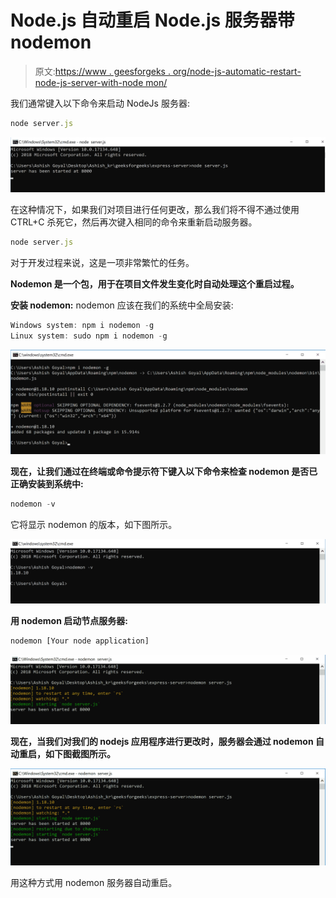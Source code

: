# Node.js 自动重启 Node.js 服务器带 nodemon

> 原文:[https://www . geesforgeks . org/node-js-automatic-restart-node-js-server-with-node mon/](https://www.geeksforgeeks.org/node-js-automatic-restart-node-js-server-with-nodemon/)

我们通常键入以下命令来启动 NodeJs 服务器:

```js
node server.js
```

![](img/e866593c07356d215f01e5ef4b8ee12f.png)

在这种情况下，如果我们对项目进行任何更改，那么我们将不得不通过使用 CTRL+C 杀死它，然后再次键入相同的命令来重新启动服务器。

```js
node server.js
```

对于开发过程来说，这是一项非常繁忙的任务。

**Nodemon 是一个包，用于在项目文件发生变化时自动处理这个重启过程。**

**安装 nodemon:** nodemon 应该在我们的系统中全局安装:

```js
Windows system: npm i nodemon -g
Linux system: sudo npm i nodemon -g 

```

![](img/7e97d6cd520d417fb5f7eeda95193e38.png)

**现在，让我们通过在终端或命令提示符下键入以下命令来检查 nodemon 是否已正确安装到系统中:**

```js
nodemon -v
```

它将显示 nodemon 的版本，如下图所示。

![](img/4d7905b661cfb01b1d866a25bd702372.png)

**用 nodemon 启动节点服务器:**

```js
nodemon [Your node application]
```

![](img/12926e7ff8cd28a9066addee298538b7.png)

**现在，当我们对我们的 nodejs 应用程序进行更改时，服务器会通过 nodemon 自动重启，如下图截图所示。** 

![](img/5deba6f321daca57cdaccc35afed3080.png)

用这种方式用 nodemon 服务器自动重启。